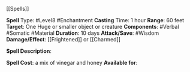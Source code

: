 [[Spells]]

**Spell** Type: #Level8 #Enchantment 
**Casting** Time: 1 hour
**Range**: 60 feet
**Target**: One Huge or smaller object or creature
**Components**: #Verbal #Somatic #Material 
**Duration**: 10 days
**Attack/Save**: #Wisdom 
**Damage/Effect**: [[Frightened]] or [[Charmed]]

**Spell Description**: 
	

**Spell Cost**: a mix of vinegar and honey
**Available for**: